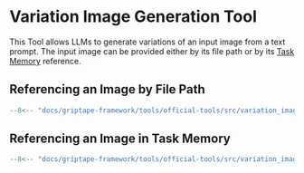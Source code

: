 # Variation Image Generation Tool

This Tool allows LLMs to generate variations of an input image from a text prompt. The input image can be provided either by its file path or by its [Task Memory](../../../griptape-framework/structures/task-memory.md) reference.

## Referencing an Image by File Path

```python
--8<-- "docs/griptape-framework/tools/official-tools/src/variation_image_generation_tool_1.py"
```

## Referencing an Image in Task Memory

```python
--8<-- "docs/griptape-framework/tools/official-tools/src/variation_image_generation_tool_2.py"
```
